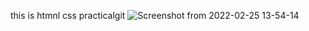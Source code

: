 this is htmnl css practicalgit ![Screenshot from 2022-02-25 13-54-14](https://user-images.githubusercontent.com/100403913/155683473-3632e156-debc-4f38-a786-2ccf7bd433c0.png)
